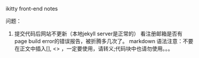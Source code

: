 ikitty front-end notes

问题：
1. 提交代码后网站不更新（本地jekyll server是正常的）
看注册邮箱是否有page build error的错误报告，被折腾多几次了。
markdown 语法注意：不要在正文中插入\[\], \<\> ，一定要使用，请转义;代码块中也请勿使用。。。

